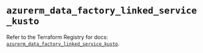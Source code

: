 # `azurerm_data_factory_linked_service_kusto`

Refer to the Terraform Registry for docs: [`azurerm_data_factory_linked_service_kusto`](https://registry.terraform.io/providers/hashicorp/azurerm/4.16.0/docs/resources/data_factory_linked_service_kusto).
